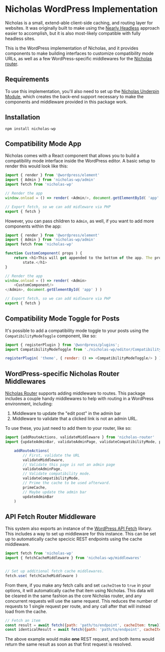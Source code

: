 # Nicholas WordPress Implementation

Nicholas is a small, extend-able client-side caching, and routing layer for websites. It was originally built to make
using
the [Nearly Headless](https://www.wpdev.academy/concepts/headless-wordpress-is-overrated-a-case-for-the-nearly-headless-web-app/)
approach easier to accomplish, but it is also most-likely compatible with fully headless sites.

This is the WordPress implementation of Nicholas, and it provides components to make building interfaces to customize
compatibility mode URLs, as well as a few WordPress-specific middlewares for
the [Nicholas router](https://github.com/nicholas-wordpress/router).

## Requirements

To use this implementation, you'll also need to set up
the [Nicholas Underpin Module](https://github.com/nicholas-wordpress/underpin-module), which creates the back-end
support necessary to make the components and middleware provided in this package work.

## Installation

`npm install nicholas-wp`

## Compatibility Mode App

Nicholas comes with a React component that allows you to build a compatibility mode interface inside the WordPress
editor. A basic setup to render this would look like this:

```javascript
import { render } from '@wordpress/element'
import { Admin } from 'nicholas-wp/admin'
import fetch from 'nicholas-wp'

// Render the app
window.onload = () => render( <Admin/>, document.getElementById( 'app' ) )

// Export fetch, so we can add midleware via PHP
export { fetch }
```

However, you can pass children to `Admin`, as well, if you want to add more components within the app:

```javascript
import { render } from '@wordpress/element'
import { Admin } from 'nicholas-wp/admin'
import fetch from 'nicholas-wp'

function CustomComponent( props ) {
	return <h1>This will get appended to the bottom of the app. The props contain items needed to update the app's
		state.</h1>
}

// Render the app
window.onload = () => render( <Admin>
	<CustomComponent/>
</Admin>, document.getElementById( 'app' ) )

// Export fetch, so we can add midleware via PHP
export { fetch }
```

## Compatibility Mode Toggle for Posts

It's possible to add a compatibility mode toggle to your posts using the `CompatibilityModeToggle` component, like so:

```javascript
import { registerPlugin } from '@wordpress/plugins';
import CompatibilityModeToggle from './nicholas-wp/editor/CompatibilityModeToggle'

registerPlugin( 'theme', { render: () => <CompatibilityModeToggle/> } );
```

## WordPress-specific Nicholas Router Middlewares

[Nicholas Router](https://github.com/nicholas-wordpress/router) supports adding middleware to routes. This package includes a couple handy middlewares to help with
routing in a WordPress environment, including:

1. Middleware to update the "edit post" in the admin bar
2. Middleware to validate that a clicked link is not an admin URL.

To use these, you just need to add them to your router, like so:

```javascript
import {addRouteActions, validateMiddleware } from 'nicholas-router'
import {updateAdminBar, validateAdminPage, validateCompatibilityMode, primeCache} from 'nicholas-wp/middlewares'

	addRouteActions(
		// First, validate the URL
		validateMiddleware,
		// Validate this page is not an admin page
		validateAdminPage,
        // Validate compatibility mode.
        validateCompatibilityMode,
        // Prime the cache to be used afterward.
        primeCache,
		// Maybe update the admin bar
		updateAdminBar
	)
```

## API Fetch Router Middleware

This system also exports an instance of the [WordPress API Fetch]() library. This includes a way to set up middleware for this instance. This can be set up
to automatically cache specicic REST endpoints using the cache middleware.

```js
import fetch from 'nicholas-wp'
import { fetchCacheMiddleware } from 'nicholas-wp/middlewares'


// Set up additional fetch cache middlewares.
fetch.use( fetchCacheMiddleware )
```

From there, if you make any fetch calls and set `cacheItem` to `true` in your options, it will automatically cache that item using Nicholas. This data will
be cleared in the same fashion as the core Nicholas router, and any concurrent requests will use the same request. This reduces the number of requests to 1 single request per route, and any call after that will instead load from the cache.

```js
// Fetch an item
const result = await fetch({path: 'path/to/endpoint', cacheItem: true})
const identicalResult = await fetch({path: 'path/to/endpoint', cacheItem: true})
```

The above example would make **one** REST request, and both items would return the same result as soon as that first request is resolved.